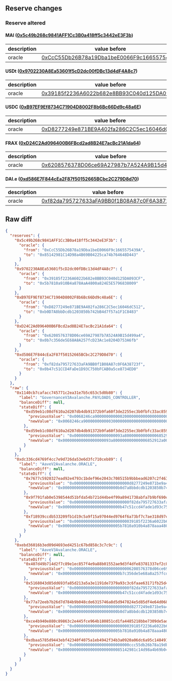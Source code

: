 ## Reserve changes

### Reserve altered

#### MAI ([0x5c49b268c9841AFF1Cc3B0a418ff5c3442eE3F3b](https://snowtrace.io/address/0x5c49b268c9841AFF1Cc3B0a418ff5c3442eE3F3b))

| description | value before | value after |
| --- | --- | --- |
| oracle | [0xCcC55Db26B78a19Dba1beE0066F9c1665575439A](https://snowtrace.io/address/0xCcC55Db26B78a19Dba1beE0066F9c1665575439A) | [0x85142981C14D98a4B69B04225ca74b764648D443](https://snowtrace.io/address/0x85142981C14D98a4B69B04225ca74b764648D443) |


#### USDt ([0x9702230A8Ea53601f5cD2dc00fDBc13d4dF4A8c7](https://snowtrace.io/address/0x9702230A8Ea53601f5cD2dc00fDBc13d4dF4A8c7))

| description | value before | value after |
| --- | --- | --- |
| oracle | [0x39185f2236A6022b682e8BB93C040d125DA093CF](https://snowtrace.io/address/0x39185f2236A6022b682e8BB93C040d125DA093CF) | [0x5b7810a910B4a878AaA4800a824E5E5796838009](https://snowtrace.io/address/0x5b7810a910B4a878AaA4800a824E5E5796838009) |


#### USDC ([0xB97EF9Ef8734C71904D8002F8b6Bc66Dd9c48a6E](https://snowtrace.io/address/0xB97EF9Ef8734C71904D8002F8b6Bc66Dd9c48a6E))

| description | value before | value after |
| --- | --- | --- |
| oracle | [0xD8277249e871BE9A402fa286C2C5ec16046dC512](https://snowtrace.io/address/0xD8277249e871BE9A402fa286C2C5ec16046dC512) | [0xb0D7A8bbDcdb1203850b742bB4d7f57a1F1C8483](https://snowtrace.io/address/0xb0D7A8bbDcdb1203850b742bB4d7f57a1F1C8483) |


#### FRAX ([0xD24C2Ad096400B6FBcd2ad8B24E7acBc21A1da64](https://snowtrace.io/address/0xD24C2Ad096400B6FBcd2ad8B24E7acBc21A1da64))

| description | value before | value after |
| --- | --- | --- |
| oracle | [0x6208576378D06ce69A27987b7A524A9B15d499a4](https://snowtrace.io/address/0x6208576378D06ce69A27987b7A524A9B15d499a4) | [0x0b7c356de5E68A8A257fcD23Ac1e8204D753A6fb](https://snowtrace.io/address/0x0b7c356de5E68A8A257fcD23Ac1e8204D753A6fb) |


#### DAI.e ([0xd586E7F844cEa2F87f50152665BCbc2C279D8d70](https://snowtrace.io/address/0xd586E7F844cEa2F87f50152665BCbc2C279D8d70))

| description | value before | value after |
| --- | --- | --- |
| oracle | [0xf82da795727633aFA9BB0f1B08A87c0F6A38723f](https://snowtrace.io/address/0xf82da795727633aFA9BB0f1B08A87c0F6A38723f) | [0x0b47c51CCD4FaDe1D93C750bFCAB0a5ce8734ED0](https://snowtrace.io/address/0x0b47c51CCD4FaDe1D93C750bFCAB0a5ce8734ED0) |


## Raw diff

```json
{
  "reserves": {
    "0x5c49b268c9841AFF1Cc3B0a418ff5c3442eE3F3b": {
      "oracle": {
        "from": "0xCcC55Db26B78a19Dba1beE0066F9c1665575439A",
        "to": "0x85142981C14D98a4B69B04225ca74b764648D443"
      }
    },
    "0x9702230A8Ea53601f5cD2dc00fDBc13d4dF4A8c7": {
      "oracle": {
        "from": "0x39185f2236A6022b682e8BB93C040d125DA093CF",
        "to": "0x5b7810a910B4a878AaA4800a824E5E5796838009"
      }
    },
    "0xB97EF9Ef8734C71904D8002F8b6Bc66Dd9c48a6E": {
      "oracle": {
        "from": "0xD8277249e871BE9A402fa286C2C5ec16046dC512",
        "to": "0xb0D7A8bbDcdb1203850b742bB4d7f57a1F1C8483"
      }
    },
    "0xD24C2Ad096400B6FBcd2ad8B24E7acBc21A1da64": {
      "oracle": {
        "from": "0x6208576378D06ce69A27987b7A524A9B15d499a4",
        "to": "0x0b7c356de5E68A8A257fcD23Ac1e8204D753A6fb"
      }
    },
    "0xd586E7F844cEa2F87f50152665BCbc2C279D8d70": {
      "oracle": {
        "from": "0xf82da795727633aFA9BB0f1B08A87c0F6A38723f",
        "to": "0x0b47c51CCD4FaDe1D93C750bFCAB0a5ce8734ED0"
      }
    }
  },
  "raw": {
    "0x1140cb7cafacc745771c2ea31e7b5c653c5d0b80": {
      "label": "GovernanceV3Avalanche.PAYLOADS_CONTROLLER",
      "balanceDiff": null,
      "stateDiff": {
        "0xd59eb1c08df610a2d207db4db91372b9fa60f3de2255ec3b0fbfc33ac8593149": {
          "previousValue": "0x0068246ca9000000000002000000000000000000000000000000000000000000",
          "newValue": "0x0068246ca9000000000003000000000000000000000000000000000000000000"
        },
        "0xd59eb1c08df610a2d207db4db91372b9fa60f3de2255ec3b0fbfc33ac859314a": {
          "previousValue": "0x000000000000000000093a800000000000006852912a00000000000000000000",
          "newValue": "0x000000000000000000093a800000000000006852912a00000000000068246caa"
        }
      }
    },
    "0xdc336cd4769f4cc7e9d726da53e6d3fc710ceb89": {
      "label": "AaveV2Avalanche.ORACLE",
      "balanceDiff": null,
      "stateDiff": {
        "0x7677c5920327ead92e4793c1bdef96e2043c708515b9bbbead6207c2f4633242": {
          "previousValue": "0x000000000000000000000000d8277249e871be9a402fa286c2c5ec16046dc512",
          "newValue": "0x000000000000000000000000b0d7a8bbdcdb1203850b742bb4d7f57a1f1c8483"
        },
        "0x9f791fab0e5398544d51bfda54b721d44be4f99a8941738abfa7b9bf690c76b8": {
          "previousValue": "0x000000000000000000000000f82da795727633afa9bb0f1b08a87c0f6a38723f",
          "newValue": "0x0000000000000000000000000b47c51ccd4fade1d93c750bfcab0a5ce8734ed0"
        },
        "0xf18939ccdb533209fb1d19c5a9f15a97044ed9764f6a73bf7c7ae318d97cbd4f": {
          "previousValue": "0x00000000000000000000000039185f2236a6022b682e8bb93c040d125da093cf",
          "newValue": "0x0000000000000000000000005b7810a910b4a878aaa4800a824e5e5796838009"
        }
      }
    },
    "0xebd36016b3ed09d4693ed4251c67bd858c3c7c9c": {
      "label": "AaveV3Avalanche.ORACLE",
      "balanceDiff": null,
      "stateDiff": {
        "0x407d49b714d2f7c89e1ec857f4e9a88b01552ae9d3f4dfe83781337ef2c8403a": {
          "previousValue": "0x0000000000000000000000006208576378d06ce69a27987b7a524a9b15d499a4",
          "newValue": "0x0000000000000000000000000b7c356de5e68a8a257fcd23ac1e8204d753a6fb"
        },
        "0x5168043d85dd693fa85d213a5a3e1191de7379a93c3c6faae63171fb25d4db0e": {
          "previousValue": "0x000000000000000000000000f82da795727633afa9bb0f1b08a87c0f6a38723f",
          "newValue": "0x0000000000000000000000000b47c51ccd4fade1d93c750bfcab0a5ce8734ed0"
        },
        "0x77a72eeb7b26d7d784b9b048cde6315746a8d5d947824e5d85df4e64d068d9e1": {
          "previousValue": "0x000000000000000000000000d8277249e871be9a402fa286c2c5ec16046dc512",
          "newValue": "0x000000000000000000000000b0d7a8bbdcdb1203850b742bb4d7f57a1f1c8483"
        },
        "0xce4b940e880c89863c2e445fce964b180851cd1fa4485218bbe7309de5adec2e": {
          "previousValue": "0x00000000000000000000000039185f2236a6022b682e8bb93c040d125da093cf",
          "newValue": "0x0000000000000000000000005b7810a910b4a878aaa4800a824e5e5796838009"
        },
        "0xdbaa5785d9443ebf42340f4075a1eb4942f34b3a0920a06dc6a95c148491fc4d": {
          "previousValue": "0x000000000000000000000000ccc55db26b78a19dba1bee0066f9c1665575439a",
          "newValue": "0x00000000000000000000000085142981c14d98a4b69b04225ca74b764648d443"
        }
      }
    }
  }
}
```